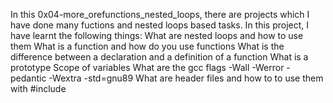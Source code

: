 In this 0x04-more_orefunctions_nested_loops, there are projects which I have done many fuctions and nested loops based tasks. In this project, I have learnt the following things:
What are nested loops and how to use them
What is a function and how do you use functions
What is the difference between a declaration and a definition of a function
What is a prototype
Scope of variables
What are the gcc flags -Wall -Werror -pedantic -Wextra -std=gnu89
What are header files and how to to use them with #include
